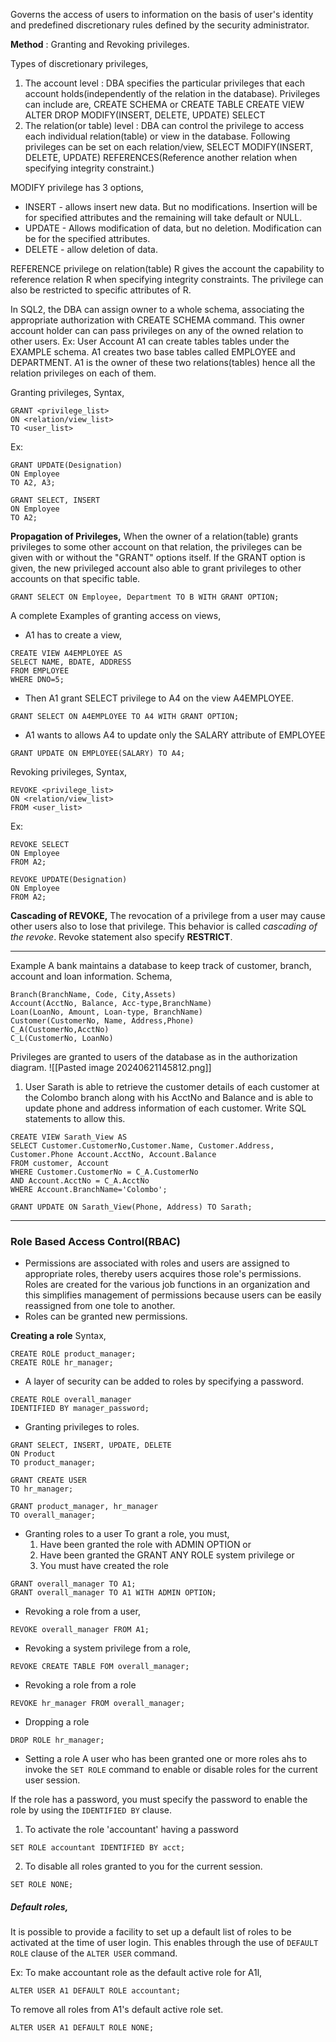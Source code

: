 Governs the access of users to information on the basis of user's identity and predefined discretionary rules defined by the security administrator.

**Method** : Granting and Revoking privileges. 

Types of discretionary privileges,
1. The account level : DBA specifies the particular privileges that each account holds(independently of the relation in the database).
	Privileges can include are,
		CREATE SCHEMA or CREATE TABLE
		CREATE VIEW
		ALTER
		DROP
		MODIFY(INSERT, DELETE, UPDATE)
		SELECT
2. The relation(or table) level : DBA can control the privilege to access each individual relation(table) or view in the database.
	Following privileges can be set on each relation/view,
		SELECT
		MODIFY(INSERT, DELETE, UPDATE)
		REFERENCES(Reference another relation when specifying integrity constraint.)

MODIFY privilege has 3 options,
- INSERT - allows insert new data. But no modifications. Insertion will be for specified attributes and the remaining will take default or NULL.
- UPDATE - Allows modification of data, but no deletion. Modification can be for the specified attributes.
- DELETE - allow deletion of data.

REFERENCE privilege on relation(table) R gives the account the capability to reference relation R when specifying integrity constraints. The privilege can also be restricted to specific attributes of R.

In SQL2, the DBA can assign owner to a whole schema, associating the appropriate authorization with CREATE SCHEMA command. This owner account holder can can pass privileges on any of the owned relation to other users. 
Ex:
	User Account A1 can create tables tables under the EXAMPLE schema.
	A1 creates two base tables called EMPLOYEE and DEPARTMENT.
	A1 is the owner of these two relations(tables) hence all the relation privileges on each of them.

Granting privileges,
Syntax,
```postgresql
GRANT <privilege_list>
ON <relation/view_list>
TO <user_list>
```
Ex:
```mysql
GRANT UPDATE(Designation)
ON Employee
TO A2, A3;

GRANT SELECT, INSERT
ON Employee
TO A2;
```
**Propagation of Privileges,**
When the owner of a relation(table) grants privileges to some other account on that relation, the privileges can be given with or without the "GRANT" options itself. 
If the GRANT option is given, the new privileged account also able to grant privileges to other accounts on that specific table. 
```mysql
GRANT SELECT ON Employee, Department TO B WITH GRANT OPTION;
```

A complete Examples of granting access on views,
- A1 has to create a view,
```mysql
CREATE VIEW A4EMPLOYEE AS
SELECT NAME, BDATE, ADDRESS 
FROM EMPLOYEE
WHERE DNO=5;
```
- Then A1 grant SELECT privilege to A4 on the view A4EMPLOYEE.
```mysql
GRANT SELECT ON A4EMPLOYEE TO A4 WITH GRANT OPTION;
```
- A1 wants to allows A4 to update only the SALARY attribute of EMPLOYEE
```mysql
GRANT UPDATE ON EMPLOYEE(SALARY) TO A4;
```

Revoking privileges,
Syntax,
```mysql
REVOKE <privilege_list>
ON <relation/view_list>
FROM <user_list>
```
Ex:
```mysql
REVOKE SELECT
ON Employee
FROM A2;

REVOKE UPDATE(Designation)
ON Employee
FROM A2;
```
**Cascading of REVOKE,**
 The revocation of a privilege from a user may cause other users also to lose that privilege. This behavior is called *cascading of the revoke*.
 Revoke statement also specify **RESTRICT**. 

****
Example
A bank maintains a database to keep track of customer, branch, account and loan information. 
Schema,
```
Branch(BranchName, Code, City,Assets) 
Account(AcctNo, Balance, Acc-type,BranchName) 
Loan(LoanNo, Amount, Loan-type, BranchName) 
Customer(CustomerNo, Name, Address,Phone) 
C_A(CustomerNo,AcctNo) 
C_L(CustomerNo, LoanNo)
```
Privileges are granted to users of the database as in the authorization diagram.
![[Pasted image 20240621145812.png]]
1. User Sarath is able to retrieve the customer details of each customer at the Colombo branch along with his AcctNo and Balance and is able to update phone and address information of each customer. Write SQL statements to allow this.
```mysql
CREATE VIEW Sarath_View AS
SELECT Customer.CustomerNo,Customer.Name, Customer.Address, Customer.Phone Account.AcctNo, Account.Balance 
FROM customer, Account
WHERE Customer.CustomerNo = C_A.CustomerNo
AND Account.AcctNo = C_A.AcctNo
WHERE Account.BranchName='Colombo';

GRANT UPDATE ON Sarath_View(Phone, Address) TO Sarath; 
```
****
### Role Based Access Control(RBAC)
- Permissions are associated with roles and users are assigned to appropriate roles, thereby users acquires those role's permissions. 
	Roles are created for the various job functions in an organization and this simplifies management of permissions because users can be easily reassigned from one tole to another. 
- Roles can be granted new permissions. 

**Creating a role**
Syntax,
```postgresql
CREATE ROLE product_manager;
CREATE ROLE hr_manager;
```
- A layer of security can be added to roles by specifying a password.
```postgresql
CREATE ROLE overall_manager
IDENTIFIED BY manager_password;
```
- Granting privileges to roles.
```postgresql
GRANT SELECT, INSERT, UPDATE, DELETE
ON Product
TO product_manager;

GRANT CREATE USER
TO hr_manager;

GRANT product_manager, hr_manager
TO overall_manager;
```
- Granting roles to a user
	To grant a role, you must,
	1. Have been granted the role with ADMIN OPTION or
	2. Have been granted the GRANT ANY ROLE system privilege or
	3. You must have created the role
```postgresql
GRANT overall_manager TO A1;
GRANT overall_manager TO A1 WITH ADMIN OPTION;
```
- Revoking a role from a user,
```postgresql
REVOKE overall_manager FROM A1;
```
- Revoking a system privilege from a role,
```postgresql
REVOKE CREATE TABLE FOM overall_manager;
```
- Revoking a role from a role
```postgresql
REVOKE hr_manager FROM overall_manager;
```
- Dropping a role
```postgresql
DROP ROLE hr_manager;
```

- Setting a role
A user who has been granted one or more roles ahs to invoke the `SET ROLE` command to enable or disable roles for the current user session. 

If the role has a password, you must specify the password to enable the role by using the `IDENTIFIED BY` clause.

1. To activate the role 'accountant' having a password
```postgresql
SET ROLE accountant IDENTIFIED BY acct;
```
2. To disable all roles granted to you for the current session. 
```postgresql
SET ROLE NONE;
```

##### Default roles,
It is possible to provide a facility to set up a default list of roles to be activated at the time of user login.
This enables through the use of `DEFAULT ROLE` clause of the `ALTER USER` command. 

Ex: 
To make accountant role as the default active role for A1l,
```postgresql
ALTER USER A1 DEFAULT ROLE accountant; 
```
To remove all roles from A1's default active role set. 
```postgresql
ALTER USER A1 DEFAULT ROLE NONE; 
```
